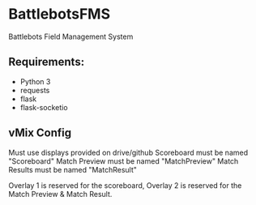 # BattlebotsFMS
Battlebots Field Management System


## Requirements:
 - Python 3
 - requests
 - flask
 - flask-socketio

## vMix Config
Must use displays provided on drive/github
Scoreboard must be named "Scoreboard"
Match Preview must be named "MatchPreview"
Match Results must be named "MatchResult"

Overlay 1 is reserved for the scoreboard, Overlay 2 is reserved for the Match Preview & Match Result.